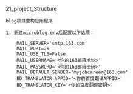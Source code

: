 21_project_Structure



    blog项目重构应用程序
    
    1. 新建microblog.env后配置以下选项：
    
        MAIL_SERVER='smtp.163.com'
        MAIL_PORT=25
        MAIL_USE_TLS=False
        MAIL_USERNAME='<你的163邮箱地址>'
        MAIL_PASSWORD='<你的163邮箱密码>'
        MAIL_DEFAULT_SENDER='myjobcareer@163.com'
        BD_TRANSLATOR_APPID='<你的百度翻译APPID>'
        BD_TRANSLATOR_KEY='<你的百度翻译密钥>'
